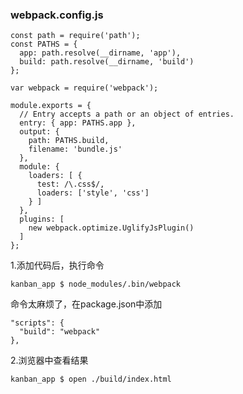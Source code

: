 ### webpack.config.js

```
const path = require('path'); 
const PATHS = { 
  app: path.resolve(__dirname, 'app'), 
  build: path.resolve(__dirname, 'build') 
};
 
var webpack = require('webpack');

module.exports = { 
  // Entry accepts a path or an object of entries.
  entry: { app: PATHS.app }, 
  output: { 
    path: PATHS.build, 
    filename: 'bundle.js' 
  },
  module: { 
    loaders: [ { 
      test: /\.css$/, 
      loaders: ['style', 'css']
    } ]
  }, 
  plugins: [
    new webpack.optimize.UglifyJsPlugin() 
  ]
};
```
1.添加代码后，执行命令

`kanban_app $ node_modules/.bin/webpack`

命令太麻烦了，在package.json中添加
```
"scripts": {
  "build": "webpack" 
},
```

2.浏览器中查看结果

`kanban_app $ open ./build/index.html`

